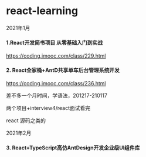 # react-learning

2021年1月

#### 1.React开发简书项目 从零基础入门到实战

https://coding.imooc.com/class/229.html

#### 2. React全家桶+AntD共享单车后台管理系统开发

https://coding.imooc.com/class/236.html

差不多一个月时间，学语法，201217-210117

两个项目+interview4/react面试看完

react 源码之类的

2021年2月

#### 3. React+TypeScript高仿AntDesign开发企业级UI组件库

